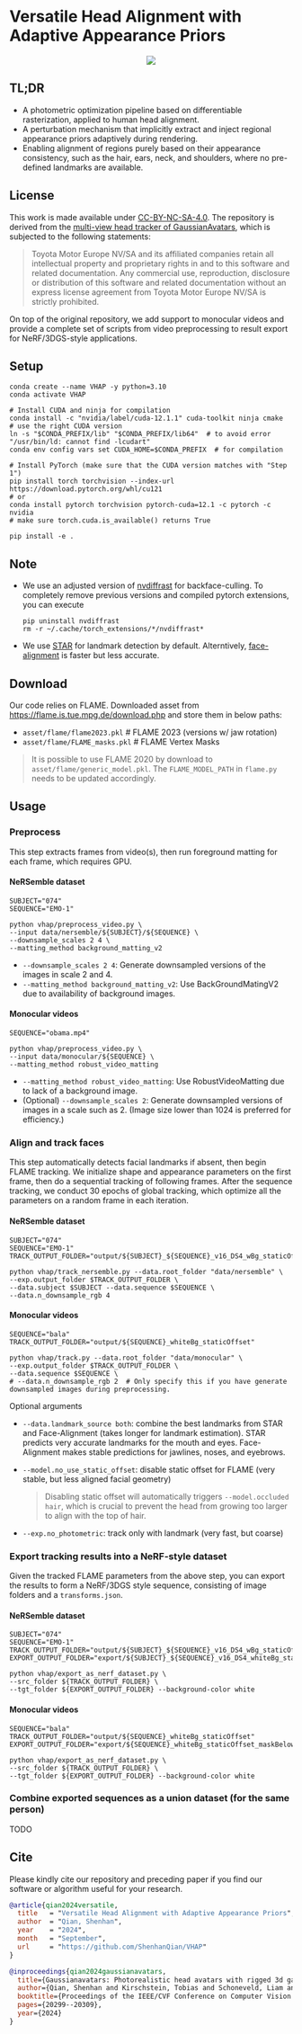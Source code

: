 # Versatile Head Alignment with Adaptive Appearance Priors


<div align="center"> 
<img src="asset/teaser.gif">
</div>

## TL;DR

- A photometric optimization pipeline based on differentiable rasterization, applied to human head alignment.
- A perturbation mechanism that implicitly extract and inject regional appearance priors adaptively during rendering.
- Enabling alignment of regions purely based on their appearance consistency, such as the hair, ears, neck, and shoulders, where no pre-defined landmarks are available.

## License

This work is made available under [CC-BY-NC-SA-4.0](./LICENSE). The repository is derived from the [multi-view head tracker of GaussianAvatars](https://github.com/ShenhanQian/GaussianAvatars/tree/main/reference_tracker), which is subjected to the following statements:

> Toyota Motor Europe NV/SA and its affiliated companies retain all intellectual property and proprietary rights in and to this software and related documentation. Any commercial use, reproduction, disclosure or distribution of this software and related documentation without an express license agreement from Toyota Motor Europe NV/SA is strictly prohibited.

On top of the original repository, we add support to monocular videos and provide a complete set of scripts from video preprocessing to result export for NeRF/3DGS-style applications.

## Setup

```shell
conda create --name VHAP -y python=3.10
conda activate VHAP

# Install CUDA and ninja for compilation
conda install -c "nvidia/label/cuda-12.1.1" cuda-toolkit ninja cmake  # use the right CUDA version
ln -s "$CONDA_PREFIX/lib" "$CONDA_PREFIX/lib64"  # to avoid error "/usr/bin/ld: cannot find -lcudart"
conda env config vars set CUDA_HOME=$CONDA_PREFIX  # for compilation

# Install PyTorch (make sure that the CUDA version matches with "Step 1")
pip install torch torchvision --index-url https://download.pytorch.org/whl/cu121
# or
conda install pytorch torchvision pytorch-cuda=12.1 -c pytorch -c nvidia
# make sure torch.cuda.is_available() returns True

pip install -e .
```

## Note

- We use an adjusted version of [nvdiffrast](https://github.com/ShenhanQian/nvdiffrast/tree/backface-culling) for backface-culling. To completely remove previous versions and compiled pytorch extensions, you can execute

  ```shell
  pip uninstall nvdiffrast
  rm -r ~/.cache/torch_extensions/*/nvdiffrast*
  ```

- We use [STAR](https://github.com/ShenhanQian/STAR/) for landmark detection by default. Alterntively, [face-alignment](https://github.com/1adrianb/face-alignment) is faster but less accurate.

## Download

Our code relies on FLAME. Downloaded asset from https://flame.is.tue.mpg.de/download.php and store them in below paths:

- `asset/flame/flame2023.pkl`  # FLAME 2023 (versions w/ jaw rotation)
- `asset/flame/FLAME_masks.pkl`  # FLAME Vertex Masks

> It is possible to use FLAME 2020 by download to `asset/flame/generic_model.pkl`. The `FLAME_MODEL_PATH` in `flame.py` needs to be updated accordingly.

## Usage

### Preprocess

This step extracts frames from video(s), then run foreground matting for each frame, which requires GPU.

#### NeRSemble dataset

```shell
SUBJECT="074"
SEQUENCE="EMO-1"

python vhap/preprocess_video.py \
--input data/nersemble/${SUBJECT}/${SEQUENCE} \
--downsample_scales 2 4 \
--matting_method background_matting_v2
```

- `--downsample_scales 2 4`: Generate downsampled versions of the images in scale 2 and 4.
- `--matting_method background_matting_v2`: Use BackGroundMatingV2 due to availability of background images.

#### Monocular videos

```shell
SEQUENCE="obama.mp4"

python vhap/preprocess_video.py \
--input data/monocular/${SEQUENCE} \
--matting_method robust_video_matting
```

- `--matting_method robust_video_matting`: Use RobustVideoMatting due to lack of a background image.
- (Optional) `--downsample_scales 2`: Generate downsampled versions of images in a scale such as 2. (Image size lower than 1024 is preferred for efficiency.)

### Align and track faces

This step automatically detects facial landmarks if absent, then begin FLAME tracking. We initialize shape and appearance parameters on the first frame, then do a sequential tracking of following frames. After the sequence tracking, we conduct 30 epochs of global tracking, which optimize all the parameters on a random frame in each iteration.

#### NeRSemble dataset

```shell
SUBJECT="074"
SEQUENCE="EMO-1"
TRACK_OUTPUT_FOLDER="output/${SUBJECT}_${SEQUENCE}_v16_DS4_wBg_staticOffset"

python vhap/track_nersemble.py --data.root_folder "data/nersemble" \
--exp.output_folder $TRACK_OUTPUT_FOLDER \
--data.subject $SUBJECT --data.sequence $SEQUENCE \
--data.n_downsample_rgb 4
```

#### Monocular videos

```shell
SEQUENCE="bala"
TRACK_OUTPUT_FOLDER="output/${SEQUENCE}_whiteBg_staticOffset"

python vhap/track.py --data.root_folder "data/monocular" \
--exp.output_folder $TRACK_OUTPUT_FOLDER \
--data.sequence $SEQUENCE \
# --data.n_downsample_rgb 2  # Only specify this if you have generate downsampled images during preprocessing.
```

Optional arguments

- `--data.landmark_source both`: combine the best landmarks from STAR and Face-Alignment (takes longer for landmark estimation). STAR predicts very accurate landmarks for the mouth and eyes. Face-Alignment makes stable predictions for jawlines, noses, and eyebrows.

- `--model.no_use_static_offset`: disable static offset for FLAME (very stable, but less aligned facial geometry)

  > Disabling static offset will automatically triggers `--model.occluded hair`, which is crucial to prevent the head from growing too larger to align with the top of hair.

- `--exp.no_photometric`: track only with landmark (very fast, but coarse)

### Export tracking results into a NeRF-style dataset

Given the tracked FLAME parameters from the above step, you can export the results to form a NeRF/3DGS style sequence, consisting of image folders and a `transforms.json`.

#### NeRSemble dataset

```shell
SUBJECT="074"
SEQUENCE="EMO-1"
TRACK_OUTPUT_FOLDER="output/${SUBJECT}_${SEQUENCE}_v16_DS4_wBg_staticOffset"
EXPORT_OUTPUT_FOLDER="export/${SUBJECT}_${SEQUENCE}_v16_DS4_whiteBg_staticOffset_maskBelowLine"

python vhap/export_as_nerf_dataset.py \
--src_folder ${TRACK_OUTPUT_FOLDER} \
--tgt_folder ${EXPORT_OUTPUT_FOLDER} --background-color white
```

#### Monocular videos

```shell
SEQUENCE="bala"
TRACK_OUTPUT_FOLDER="output/${SEQUENCE}_whiteBg_staticOffset"
EXPORT_OUTPUT_FOLDER="export/${SEQUENCE}_whiteBg_staticOffset_maskBelowLine"

python vhap/export_as_nerf_dataset.py \
--src_folder ${TRACK_OUTPUT_FOLDER} \
--tgt_folder ${EXPORT_OUTPUT_FOLDER} --background-color white
```

### Combine exported sequences as a union dataset (for the same person)

TODO

## Cite

Please kindly cite our repository and preceding paper if you find our software or algorithm useful for your research.

```bibtex
@article{qian2024versatile,
  title   = "Versatile Head Alignment with Adaptive Appearance Priors",
  author  = "Qian, Shenhan",
  year    = "2024",
  month   = "September",
  url     = "https://github.com/ShenhanQian/VHAP"
}
```

```bibtex
@inproceedings{qian2024gaussianavatars,
  title={Gaussianavatars: Photorealistic head avatars with rigged 3d gaussians},
  author={Qian, Shenhan and Kirschstein, Tobias and Schoneveld, Liam and Davoli, Davide and Giebenhain, Simon and Nie{\ss}ner, Matthias},
  booktitle={Proceedings of the IEEE/CVF Conference on Computer Vision and Pattern Recognition},
  pages={20299--20309},
  year={2024}
}
```
